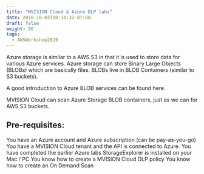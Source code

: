 ```yaml
---
title: "MVISION Cloud & Azure DLP labs"
date: 2018-10-03T10:14:32-07:00
draft: false
weight: 90
tags:
  - AWSWorkshop2020
---
```

Azure storage is similar to a AWS S3 in that it is used to store data for various Azure services. Azure storage can store Binary Large Objects (BLOBs) which are basically files. BLOBs live in BLOB Containers (similar to S3 buckets).

A good introduction to Azure BLOB services can be found here.

MVISION Cloud can scan Azure Storage BLOB containers, just as we can for AWS S3 buckets.

## Pre-requisites:

You have an Azure account and Azure subscription (can be pay-as-you-go)
You have a MVISION Cloud tenant and the API is connected to Azure.
You have completed the earlier Azure labs
StorageExplorer is installed on your Mac / PC
You know how to create a MVISION Cloud DLP policy
You know how to create an On Demand Scan

